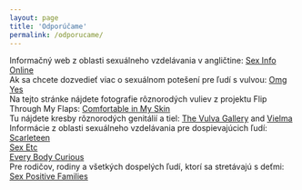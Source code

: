 ```yaml
---
layout: page
title: 'Odporúčame'
permalink: /odporucame/
---
```


Informačný web z oblasti sexuálneho vzdelávania v angličtine: [Sex Info Online](https://sexinfoonline.com/)  
Ak sa chcete dozvedieť viac o sexuálnom potešení pre ľudí s vulvou: [Omg Yes](https://www.omgyes.com/)  
Na tejto stránke nájdete fotografie rôznorodých vuliev z projektu Flip Through My Flaps: [Comfortable in My Skin](https://www.comfortableinmyskin.com.au/blog/flip-through-my-flaps)  
Tu nájdete kresby rôznorodých genitálií a tiel: [The Vulva Gallery](https://www.thevulvagallery.com/) and [Vielma](https://www.instagram.com/vielma.art/)  
Informácie z oblasti sexuálneho vzdelávania pre dospievajúcich ľudí:  
[Scarleteen](https://www.scarleteen.com/)  
[Sex Etc](https://sexetc.org/)  
[Every Body Curious](https://everybodycurious.com/)  
Pre rodičov, rodiny a všetkých dospelých ľudí, ktorí sa stretávajú s deťmi:
[Sex Positive Families](https://sexpositivefamilies.com/)
